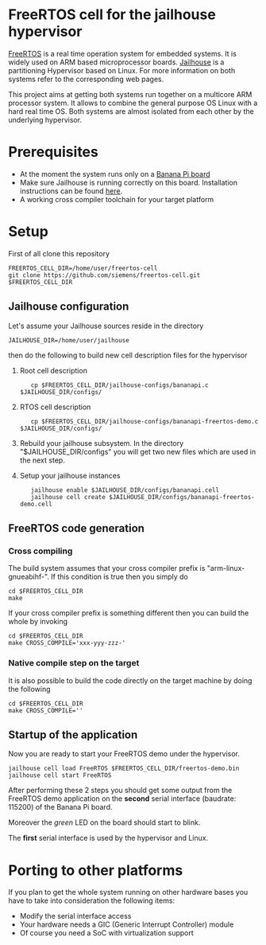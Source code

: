 # FreeRTOS cell for the jailhouse hypervisor

[FreeRTOS](http://www.freertos.org/) is a real time operation system
for embedded systems. It is widely used on ARM based microprocessor boards.
[Jailhouse](https://github.com/siemens/jailhouse) is a partitioning Hypervisor based on Linux.
For more information on both systems refer to the corresponding web pages.

This project aims at getting both systems run together on a multicore ARM processor system.
It allows to combine the general purpose OS Linux with a hard real time OS. Both systems are
almost isolated from each other by the underlying hypervisor.

# Prerequisites

- At the moment the system runs only on a [Banana Pi board](https://www.google.de/#q=banana+pi)
- Make sure Jailhouse is running correctly on this board. Installation instructions can
  be found [here](https://github.com/siemens/jailhouse#setup-on-banana-pi-arm-board).
- A working cross compiler toolchain for your target platform

# Setup

First of all clone this repository

    FREERTOS_CELL_DIR=/home/user/freertos-cell
    git clone https://github.com/siemens/freertos-cell.git $FREERTOS_CELL_DIR

## Jailhouse configuration

Let's assume your Jailhouse sources reside in the directory

    JAILHOUSE_DIR=/home/user/jailhouse
    
then do the following to build new cell description files for the hypervisor

1. Root cell description
    
          cp $FREERTOS_CELL_DIR/jailhouse-configs/bananapi.c $JAILHOUSE_DIR/configs/

2. RTOS cell description

          cp $FREERTOS_CELL_DIR/jailhouse-configs/bananapi-freertos-demo.c $JAILHOUSE_DIR/configs/

3. Rebuild your jailhouse subsystem. In the directory "$JAILHOUSE_DIR/configs" you will get
   two new files which are used in the next step.

4. Setup your jailhouse instances

          jailhouse enable $JAILHOUSE_DIR/configs/bananapi.cell
          jailhouse cell create $JAILHOUSE_DIR/configs/bananapi-freertos-demo.cell

## FreeRTOS code generation

### Cross compiling

The build system assumes that your cross compiler prefix is "arm-linux-gnueabihf-".
If this condition is true then you simply do

    cd $FREERTOS_CELL_DIR
    make

If your cross compiler prefix is something different then you can build the whole by invoking

    cd $FREERTOS_CELL_DIR
    make CROSS_COMPILE='xxx-yyy-zzz-'

### Native compile step on the target

It is also possible to build the code directly on the target machine by doing the following

    cd $FREERTOS_CELL_DIR
    make CROSS_COMPILE=''

## Startup of the application

Now you are ready to start your FreeRTOS demo under the hypervisor.

    jailhouse cell load FreeRTOS $FREERTOS_CELL_DIR/freertos-demo.bin
    jailhouse cell start FreeRTOS

After performing these 2 steps you should get some output from the FreeRTOS demo application
on the __second__ serial interface (baudrate: 115200) of the Banana Pi board.

Moreover the _green_ LED on the board should start to blink.

The __first__ serial interface is used by the hypervisor and Linux.

# Porting to other platforms

If you plan to get the whole system running on other hardware bases you have to take
into consideration the following items:

- Modify the serial interface access
- Your hardware needs a GIC (Generic Interrupt Controller) module
- Of course you need a SoC with virtualization support
